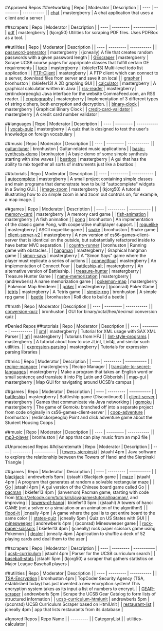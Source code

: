 #Approved Repos
##networking
| Repo | Moderator | Description |
| ---- | --------- | ----------- |
| [chat](https://api.github.com/repos/UCSB-CS56-Projects/cs56-networking-chat) | mastergberry | A chat application that uses a client and a server |

##scrapers
| Repo | Moderator | Description |
| ---- | --------- | ----------- |
| [pdf](https://api.github.com/repos/UCSB-CS56-Projects/cs56-scrapers-pdf) | mastergberry | (kjorg50) Utilities for scraping PDF files. Uses PDFBox as a tool. |

##utilities
| Repo | Moderator | Description |
| ---- | --------- | ----------- |
| [password-generator](https://api.github.com/repos/UCSB-CS56-Projects/cs56-utilities-password-generator) | mastergberry | (jcneally) A file that creates random passwords with a given password length |
| [GEscraper](https://api.github.com/repos/UCSB-CS56-Projects/cs56-utilities-GEscraper) | mastergberry | Scrape UCSB course pages for appripriate classes that fulfill certain GE requirements |
| [todo](https://api.github.com/repos/UCSB-CS56-Projects/cs56-utilities-todo) | mastergberry | (bkiefer13) Multi-level todo list application |
| [FTP-Client](https://api.github.com/repos/UCSB-CS56-Projects/cs56-utilities-FTP-Client) | mastergberry | A FTP client which can connect to a server, download files from server and save it on local |
| [grapher](https://api.github.com/repos/UCSB-CS56-Projects/cs56-utilities-grapher) | bronhuston | (bkiefer13) A 2D graphing GUI |
| [calculator](https://api.github.com/repos/UCSB-CS56-Projects/cs56-utilities-calculator) | mastergberry |  A graphical calculator written in Java |
| [rss-reader](https://api.github.com/repos/UCSB-CS56-Projects/cs56-utilities-rss-reader) | mastergberry | (erdinckorpeoglu) Java interface for the website CommaFeed.com, an RSS reader.  |
| [cryptography](https://api.github.com/repos/UCSB-CS56-Projects/cs56-utilities-cryptography) | mastergberry | Implementation of 3 different types of string ciphers, both encryption and decryption. |
| [binary-clock](https://api.github.com/repos/UCSB-CS56-Projects/cs56-utilities-binary-clock) | mastergberry | Graphical Binary Clock |
| [credit-card-validator](https://api.github.com/repos/UCSB-CS56-Projects/cs56-utilities-credit-card-validator) | mastergberry | A credit card number validator |

##languages
| Repo | Moderator | Description |
| ---- | --------- | ----------- |
| [vocab-quiz](https://api.github.com/repos/UCSB-CS56-Projects/cs56-languages-vocab-quiz) | mastergberry | A quiz that is designed to test the user's knowledge on foreign vocabulary |

##music
| Repo | Moderator | Description |
| ---- | --------- | ----------- |
| [guitar-tuner](https://api.github.com/repos/UCSB-CS56-Projects/cs56-music-guitar-tuner) | bronhuston | Guitar-related music applications |
| [basic-synthesis-demo](https://api.github.com/repos/UCSB-CS56-Projects/cs56-music-basic-synthesis-demo) | bronhuston | A basic demo of some simple synthesis starting with sine waves |
| [beatbox](https://api.github.com/repos/UCSB-CS56-Projects/cs56-music-beatbox) | mastergberry | A gui that has the ability to mix together all sorts of instruments just like a beatbox |

##tutorials
| Repo | Moderator | Description |
| ---- | --------- | ----------- |
| [autocomplete](https://api.github.com/repos/UCSB-CS56-Projects/cs56-tutorials-autocomplete) | mastergberry | A small project containing simple classes and main programs that demonstrate how to build "autocomplete" widgets in a Swing GUI. |
| [image-zoom](https://api.github.com/repos/UCSB-CS56-Projects/cs56-tutorials-image-zoom) | mastergberry | (kjorg50) A tutorial illustrating how to do simple zoom in and zoom out controls on, for example, a map image. |

##games
| Repo | Moderator | Description |
| ---- | --------- | ----------- |
| [memory-card](https://api.github.com/repos/UCSB-CS56-Projects/cs56-games-memory-card) | mastergberry | A memory card game |
| [fish-animation](https://api.github.com/repos/UCSB-CS56-Projects/cs56-games-fish-animation) | mastergberry | A fish animation |
| [pong](https://api.github.com/repos/UCSB-CS56-Projects/cs56-games-pong) | bronhuston | An implementation of the classic game Pong, with cooperative multiplayer support. |
| [roguelike](https://api.github.com/repos/UCSB-CS56-Projects/cs56-games-roguelike) | mastergberry | ASCII roguelike game |
| [snake](https://api.github.com/repos/UCSB-CS56-Projects/cs56-games-snake) | bronhuston | Snake game |
| [client-server-v2](https://api.github.com/repos/UCSB-CS56-Projects/cs56-games-client-server-v2) | mastergberry | A new version of cs56-games-client-server that is identical on the outside, but substantially refactored inside to have better MVC separation. |
| [country-runner](https://api.github.com/repos/UCSB-CS56-Projects/cs56-games-country-runner) | bronhuston | Running game with obstacles. |
| [hangman](https://api.github.com/repos/UCSB-CS56-Projects/cs56-games-hangman) | mastergberry | Graphical hangman game |
| [simon-says](https://api.github.com/repos/UCSB-CS56-Projects/cs56-games-simon-says) | mastergberry | A "Simon Says" game where the player must replicate a series of actions |
| [connectfour](https://api.github.com/repos/UCSB-CS56-Projects/cs56-games-connectfour) | mastergberry | An implementation of Connect Four |
| [battleship-alt](https://api.github.com/repos/UCSB-CS56-Projects/cs56-games-battleship-alt) | mastergberry | An alternative version of Battleship. |
| [treasure-hunter](https://api.github.com/repos/UCSB-CS56-Projects/cs56-games-treasure-hunter) | mastergberry | Treasure Hunter Game |
| [name-memorization](https://api.github.com/repos/UCSB-CS56-Projects/cs56-games-name-memorization) | mastergberry | (andrewberls) A name memorization game |
| [pokemon-map](https://api.github.com/repos/UCSB-CS56-Projects/cs56-games-pokemon-map) | mastergberry |  Pokemon Map Renderer |
| [poker](https://api.github.com/repos/UCSB-CS56-Projects/cs56-games-poker) | mastergberry | (pconrad) Poker Game |
| [tetris](https://api.github.com/repos/UCSB-CS56-Projects/cs56-games-tetris) | mastergberry | A Tetris game |
| [simple-rpg](https://api.github.com/repos/UCSB-CS56-Projects/cs56-games-simple-rpg) | bronhuston | A simple rpg game |
| [beetle](https://api.github.com/repos/UCSB-CS56-Projects/cs56-games-beetle) | bronhuston | Roll dice to build a beetle |

##math
| Repo | Moderator | Description |
| ---- | --------- | ----------- |
| [conversion-quiz](https://api.github.com/repos/UCSB-CS56-Projects/cs56-math-conversion-quiz) | bronhuston | GUI for binary/octal/hex/decimal conversion quiz |

#Denied Repos
##tutorials
| Repo | Moderator | Description |
| ---- | --------- | ----------- |
| [xml](https://api.github.com/repos/UCSB-CS56-Projects/cs56-tutorials-xml) | mastergberry | Tutorial for XML usage with SAX XML Parser |
| [hfj](https://api.github.com/repos/UCSB-CS56-Projects/cs56-tutorials-hfj) | mastergberry | Tutorials from HFJ |
| [lint-style-programs](https://api.github.com/repos/UCSB-CS56-Projects/cs56-tutorials-lint-style-programs) | mastergberry | A tutorial about how to use JLint, Lint4j, and similar such utilities. |
| [expression-parsing](https://api.github.com/repos/UCSB-CS56-Projects/cs56-tutorials-expression-parsing) | mastergberry | Tutorials for expression parsing libraries |

##misc
| Repo | Moderator | Description |
| ---- | --------- | ----------- |
| [recipe-manager](https://api.github.com/repos/UCSB-CS56-Projects/cs56-misc-recipe-manager) | mastergberry | Recipe Manager |
| [translate-to-secret-languages](https://api.github.com/repos/UCSB-CS56-Projects/cs56-misc-translate-to-secret-languages) | mastergberry | Make a program that takes an English word or small sentence and translate it into Pig Latin and Gibberish |
| [map-gui](https://api.github.com/repos/UCSB-CS56-Projects/cs56-misc-map-gui) | mastergberry | Map GUI for navigating around UCSB's campus |

##games
| Repo | Moderator | Description |
| ---- | --------- | ----------- |
| [battleship](https://api.github.com/repos/UCSB-CS56-Projects/cs56-games-battleship) | mastergberry | Battleship game (Discontinued) |
| [client-server](https://api.github.com/repos/UCSB-CS56-Projects/cs56-games-client-server) | mastergberry | Games that communicate via Java networking |
| [gomoku](https://api.github.com/repos/UCSB-CS56-Projects/cs56-games-gomoku) | mastergberry | The game of Gomoku branched off into a separate project from code originally in cs56-games-client-server |
| [coop-adventure](https://api.github.com/repos/UCSB-CS56-Projects/cs56-games-coop-adventure) | bronhuston | (erdinckorpeoglu) Point and click adventure game about the Student Housing Coops |

##music
| Repo | Moderator | Description |
| ---- | --------- | ----------- |
| [mp3-player](https://api.github.com/repos/UCSB-CS56-Projects/cs56-music-mp3-player) | bronhuston | An app that can play music from an mp3 file |

#Unprocessed Repos
##discretemath
| Repo | Moderator | Description |
| ---- | --------- | ----------- |
| [towers-sierpinski](https://api.github.com/repos/UCSB-CS56-Projects/cs56-discretemath-towers-sierpinski) | jstaahl 4pm | Java software to explore the relationship between the Towers of Hanoi and the Sierpinski Triangle |

##games
| Repo | Moderator | Description |
| ---- | --------- | ----------- |
| [blackjack](https://api.github.com/repos/UCSB-CS56-Projects/cs56-games-blackjack) | andrewberls 5pm | (jstaahl) Blackjack game |
| [maze](https://api.github.com/repos/UCSB-CS56-Projects/cs56-games-maze) | jstaahl 4pm | A program that generates at random a solvable rectangular maze |
| [Go](https://api.github.com/repos/UCSB-CS56-Projects/cs56-games-Go) | jstaahl 4pm | A gui version of the Chinese board game called Go |
| [pacman](https://api.github.com/repos/UCSB-CS56-Projects/cs56-games-pacman) | bkiefer13 4pm | (ianvernon) Pacman game, starting with code from http://zetcode.com/tutorials/javagamestutorial/pacman/, and improving |
| [towers-of-hanoi](https://api.github.com/repos/UCSB-CS56-Projects/cs56-games-towers-of-hanoi) | bkiefer13 5pm | (jstaahl) A towers of hanoi GAME (not a solver or a simulation or an animation of the algorithm!) |
| [flood-it](https://api.github.com/repos/UCSB-CS56-Projects/cs56-games-flood-it) | jcneally 4pm | A game where the goal is to get entire board to the same color |
| [states-quiz](https://api.github.com/repos/UCSB-CS56-Projects/cs56-games-states-quiz) | jcneally 5pm | Quiz on US States with GUI |
| [minesweeper](https://api.github.com/repos/UCSB-CS56-Projects/cs56-games-minesweeper) | andrewberls 4pm | (pconrad) Minesweeper game |
| [rock-paper-scissors](https://api.github.com/repos/UCSB-CS56-Projects/cs56-games-rock-paper-scissors) | bkiefer13 4pm | (jcneally) rock paper scissors game using Pokemon |
| [dealer](https://api.github.com/repos/UCSB-CS56-Projects/cs56-games-dealer) | jcneally 4pm | Application to shuffle a deck of 52 playing cards and deal them to the user |

##scrapers
| Repo | Moderator | Description |
| ---- | --------- | ----------- |
| [ucsb-curriculum](https://api.github.com/repos/UCSB-CS56-Projects/cs56-scrapers-ucsb-curriculum) | jstaahl 4pm | Parser for the UCSB curriculum search |
| [baseball-stats](https://api.github.com/repos/UCSB-CS56-Projects/cs56-scrapers-baseball-stats) | jstaahl 5pm | (kjorg50) a scraper that gathers statistics on Major League Baseball players |

##utilities
| Repo | Moderator | Description |
| ---- | --------- | ----------- |
| [TSA-Encryption](https://api.github.com/repos/UCSB-CS56-Projects/cs56-utilities-TSA-Encryption) | bronhuston 4pm | TopCoder Security Agency (TSA, established today) has just invented a new encryption system! This encryption system takes as its input a list of numbers to encrypt.  |
| [GEAR-scraper](https://api.github.com/repos/UCSB-CS56-Projects/cs56-utilities-GEAR-scraper) | andrewberls 5pm | Scrape the UCSB Gear Catalog to form lists of structured information |
| [ucsb-curriculum-htmlunit](https://api.github.com/repos/UCSB-CS56-Projects/cs56-utilities-ucsb-curriculum-htmlunit) | andrewberls 5pm | (pconrad) UCSB Curriculum Scraper based on HtmlUnit |
| [restaurant-list](https://api.github.com/repos/UCSB-CS56-Projects/cs56-utilities-restaurant-list) | jcneally 4pm | app that lists restaurants from its database |

#Ignored Repos
| Repo Name |
| --------- |
| CategoryList |
| utilities-calculator |
